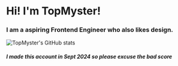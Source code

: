 # Hi! I'm TopMyster!

### I am a aspiring Frontend Engineer who also likes design.


![TopMyster's GitHub stats](https://github-readme-stats.vercel.app/api?username=Topmyster)

##### I made this account in Sept 2024 so please excuse the bad score

